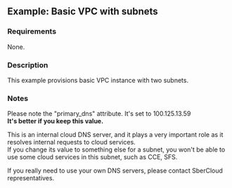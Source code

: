 ## Example: Basic VPC with subnets

### Requirements

None.

### Description

This example provisions basic VPC instance with two subnets.

### Notes

Please note the "primary_dns" attribute. It's set to 100.125.13.59  
**It's better if you keep this value.**  

This is an internal cloud DNS server, and it plays a very important role as it resolves internal requests to cloud services.  
If you change its value to something else for a subnet, you won't be able to use some cloud services in this subnet, such as CCE, SFS.  

If you really need to use your own DNS servers, please contact SberCloud representatives.
